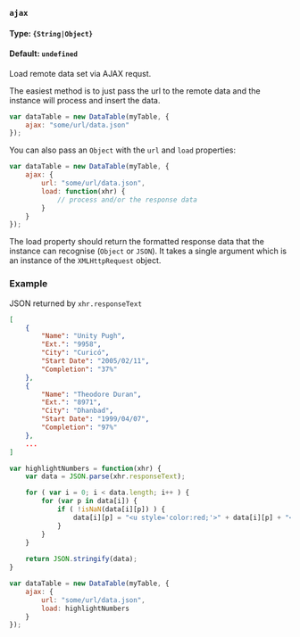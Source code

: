 ### `ajax`
#### Type: `{String|Object}`
#### Default: `undefined`

Load remote data set via AJAX requst.

The easiest method is to just pass the url to the remote data and the instance will process and insert the data.

```javascript
var dataTable = new DataTable(myTable, {
    ajax: "some/url/data.json"
});
```

You can also pass an `Object` with the `url` and `load` properties:

```javascript
var dataTable = new DataTable(myTable, {
    ajax: {
        url: "some/url/data.json",
        load: function(xhr) {
            // process and/or the response data
        }
    }
});
```

The load property should return the formatted response data that the instance can recognise (`Object` or `JSON`). It takes a single argument which is an instance of the `XMLHttpRequest` object.

### Example

JSON returned by `xhr.responseText`
```json
[
    {
        "Name": "Unity Pugh",
        "Ext.": "9958",
        "City": "Curicó",
        "Start Date": "2005/02/11",
        "Completion": "37%"
    },
    {
        "Name": "Theodore Duran",
        "Ext.": "8971",
        "City": "Dhanbad",
        "Start Date": "1999/04/07",
        "Completion": "97%"
    },
    ...
]
```

```javascript
var highlightNumbers = function(xhr) {
    var data = JSON.parse(xhr.responseText);

    for ( var i = 0; i < data.length; i++ ) {
        for (var p in data[i]) {
            if ( !isNaN(data[i][p]) ) {
                data[i][p] = "<u style='color:red;'>" + data[i][p] + "</u>"
            }
        } 
    }		
			
    return JSON.stringify(data);
}

var dataTable = new DataTable(myTable, {
    ajax: {
        url: "some/url/data.json",
        load: highlightNumbers
    }
});
```